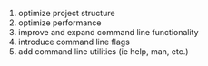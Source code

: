 1) optimize project structure
2) optimize performance
3) improve and expand command line functionality
4) introduce command line flags
5) add command line utilities (ie help, man, etc.)